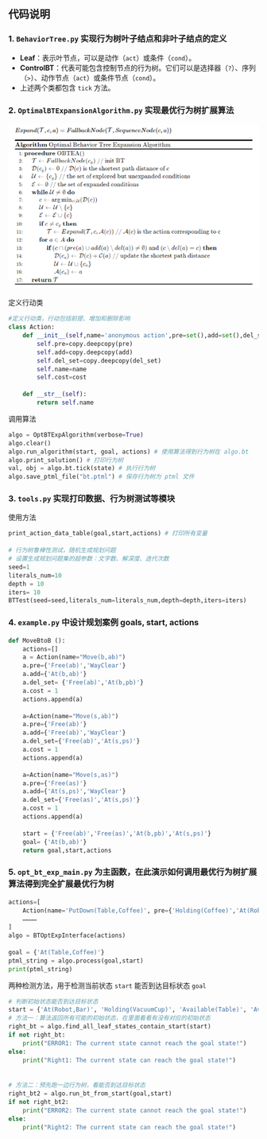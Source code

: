 

## 代码说明

### 1. `BehaviorTree.py` 实现行为树叶子结点和非叶子结点的定义

- **Leaf**：表示叶节点，可以是动作（`act`）或条件（`cond`）。
- **ControlBT**：代表可能包含控制节点的行为树。它们可以是选择器（`?`）、序列（`>`）、动作节点（`act`）或条件节点（`cond`）。
- 上述两个类都包含 `tick` 方法。

### 2.  `OptimalBTExpansionAlgorithm.py` 实现最优行为树扩展算法

![image-20231103191141047](README.assets/image-20231103191141047.png)

定义行动类
```python
#定义行动类，行动包括前提、增加和删除影响
class Action:
    def __init__(self,name='anonymous action',pre=set(),add=set(),del_set=set(),cost=1):
        self.pre=copy.deepcopy(pre)
        self.add=copy.deepcopy(add)
        self.del_set=copy.deepcopy(del_set)
        self.name=name
        self.cost=cost

    def __str__(self):
        return self.name
```

调用算法
```python
algo = OptBTExpAlgorithm(verbose=True)
algo.clear()
algo.run_algorithm(start, goal, actions) # 使用算法得到行为树在 algo.bt
algo.print_solution() # 打印行为树 
val, obj = algo.bt.tick(state) # 执行行为树
algo.save_ptml_file("bt.ptml") # 保存行为树为 ptml 文件
```

### 3. **`tools.py`**  实现打印数据、行为树测试等模块

使用方法

```python
print_action_data_table(goal,start,actions) # 打印所有变量

# 行为树鲁棒性测试，随机生成规划问题
# 设置生成规划问题集的超参数：文字数、解深度、迭代次数
seed=1
literals_num=10
depth = 10
iters= 10
BTTest(seed=seed,literals_num=literals_num,depth=depth,iters=iters)
```

### 4. `example.py` 中设计规划案例 goals, start, actions

```python
def MoveBtoB ():
    actions=[]
    a = Action(name="Move(b,ab)") 
    a.pre={'Free(ab)','WayClear'}  
    a.add={'At(b,ab)'} 
    a.del_set= {'Free(ab)','At(b,pb)'}         
    a.cost = 1
    actions.append(a)

    a=Action(name="Move(s,ab)") 
    a.pre={'Free(ab)'} 
    a.add={'Free(ab)','WayClear'} 
    a.del_set={'Free(ab)','At(s,ps)'}  
    a.cost = 1
    actions.append(a)

    a=Action(name="Move(s,as)")
    a.pre={'Free(as)'} 
    a.add={'At(s,ps)','WayClear'} 
    a.del_set={'Free(as)','At(s,ps)'} 
    a.cost = 1
    actions.append(a)

    start = {'Free(ab)','Free(as)','At(b,pb)','At(s,ps)'} 
    goal= {'At(b,ab)'} 
    return goal,start,actions
```

### 5. `opt_bt_exp_main.py` 为主函数，在此演示如何调用最优行为树扩展算法得到完全扩展最优行为树
```python
actions=[
    Action(name='PutDown(Table,Coffee)', pre={'Holding(Coffee)','At(Robot,Table)'}, add={'At(Table,Coffee)','NotHolding'}, del_set={'Holding(Coffee)'}, cost=1)
	…………
]
algo = BTOptExpInterface(actions)

goal = {'At(Table,Coffee)'}
ptml_string = algo.process(goal,start)
print(ptml_string)

```
两种检测方法，用于检测当前状态 `start` 能否到达目标状态 `goal`

```python
# 判断初始状态能否到达目标状态
start = {'At(Robot,Bar)', 'Holding(VacuumCup)', 'Available(Table)', 'Available(CoffeeMachine)','Available(FrontDesk)'}
# 方法一：算法返回所有可能的初始状态，在里面看看有没有对应的初始状态
right_bt = algo.find_all_leaf_states_contain_start(start)
if not right_bt:
    print("ERROR1: The current state cannot reach the goal state!")
else:
    print("Right1: The current state can reach the goal state!")


# 方法二：预先跑一边行为树，看能否到达目标状态
right_bt2 = algo.run_bt_from_start(goal,start)
if not right_bt2:
    print("ERROR2: The current state cannot reach the goal state!")
else:
    print("Right2: The current state can reach the goal state!")

```

